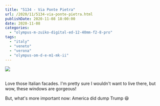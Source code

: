 ```yaml
---
title: "5134 - Via Ponte Pietra"
url: /2020/11/5134-via-ponte-pietra.html
publishDate: 2020-11-08 18:00:00
date: 2020-11-08
categories: 
  - "olympus-m-zuiko-digital-ed-12-40mm-f2-8-pro"
tags: 
  - "italy"
  - "veneto"
  - "verona"
  - "olympus-om-d-e-m1-mk-ii"
---
```

<div class="container">
<div class="center"><a target="_blank" href="https://d25zfm9zpd7gm5.cloudfront.net/1200x1200/2018/20180911_140120_lr.jpg"><img class="webfeedsFeaturedVisual" src="https://d25zfm9zpd7gm5.cloudfront.net/0600x0600/2018/20180911_140120_lr.jpg" /></a></div>
</div>
<br />

Love those Italian facades. I'm pretty sure I wouldn't want to live
there, but wow, these windows are gorgeous!

But, what's more important now: America did dump Trump :satisfied: